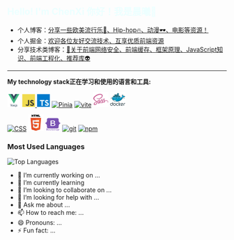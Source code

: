 <h2><font color=#ECFFFF> Hello! I'm ChenXi 你好！我是晨曦👋</font></h2>

* 个人博客：[分享一些欧美流行乐🎵、Hip-hop🔥、动漫🕶、电影等资源！](https://cxman1.github.io/)
* 个人掘金：[欢迎各位友好交流技术、互享优质前端资源](https://juejin.cn/user/1623297006249806)
* 分享技术类博客：[📖关于前端网络安全、前端缓存、框架原理、JavaScript知识、前端工程化、推荐库👽](https://cxman1.github.io/vue-collect/)



<hr>

**My technology stack正在学习和使用的语言和工具:**  


<a href="https://vuejs.org/" target="_blank" rel="noreferrer"> <img src="https://raw.githubusercontent.com/devicons/devicon/master/icons/vuejs/vuejs-original-wordmark.svg" alt="vuejs" width="30" height="30"/></a>
<a href="https://developer.mozilla.org/en-US/docs/Web/JavaScript" target="_blank" rel="noreferrer"> <img src="https://raw.githubusercontent.com/devicons/devicon/master/icons/javascript/javascript-original.svg" alt="javascript" width="30" height="30"/> </a>
<a href="https://www.typescriptlang.org/" target="_blank" rel="noreferrer"> <img src="https://raw.githubusercontent.com/devicons/devicon/master/icons/typescript/typescript-original.svg" alt="typescript" width="30" height="30"/></a>
<a href="https://pinia.vuejs.org/" target="_blank" rel="noreferrer"> <img src="https://pinia.vuejs.org/logo.svg" alt="Pinia" width="30" height="35"/></a>
<a href="https://cn.vitejs.dev/guide/" target="_blank" rel="noreferrer"> <img src="https://vitejs.dev/logo-with-shadow.png" alt="vite" width="35" height="37"/></a>
<a href="https://sass-lang.com" target="_blank" rel="noreferrer"> <img src="https://raw.githubusercontent.com/devicons/devicon/master/icons/sass/sass-original.svg" alt="sass" width="35" height="35"/></a>
<a href="https://www.docker.com/" target="_blank" rel="noreferrer"> <img src="https://raw.githubusercontent.com/devicons/devicon/master/icons/docker/docker-original-wordmark.svg" alt="docker" width="35" height="35"/></a>

<a href="https://developer.mozilla.org/zh-CN/docs/Web/CSS" target="_blank" rel="noreferrer"> <img src="https://i.postimg.cc/xTXBs9xW/css3.png" alt="CSS" width="35" height="38"/></a>
<a href="https://developer.mozilla.org/zh-CN/docs/Web/HTML" target="_blank" rel="noreferrer"> <img src="https://raw.githubusercontent.com/devicons/devicon/master/icons/html5/html5-original-wordmark.svg" alt="html5" width="35" height="38"/></a>
<a href="https://getbootstrap.com" target="_blank" rel="noreferrer"> <img src="https://raw.githubusercontent.com/devicons/devicon/master/icons/bootstrap/bootstrap-plain-wordmark.svg" alt="bootstrap" width="35" height="30"/></a>
<a href="https://git-scm.com/" target="_blank" rel="noreferrer"><img src="https://i.postimg.cc/RFrczL47/git.png" alt="git" width="35" height="35"/></a>
<a href="https://www.npmjs.com/" target="_blank" rel="noreferrer"><img src="https://i.postimg.cc/13sCk6yV/npm.png" alt="npm" width="30" height="35"/></a>





### Most Used Languages
![Top Languages](https://github-readme-stats.vercel.app/api/top-langs?username=shivam1646&show_icons=true&langs_count=8&locale=en&layout=compact&hide=java,shell,python,html)



<!-- **cxman1/cxman1** is a ✨ _special_ ✨ repository because its `README.md` (this file) appears on your GitHub profile. -->
<!-- Here are some ideas to get you started: -->

- 🔭 I’m currently working on ...
- 🌱 I’m currently learning 
- 👯 I’m looking to collaborate on ...
- 🤔 I’m looking for help with ...
- 💬 Ask me about ...
- 📫 How to reach me: ...
- 😄 Pronouns: ...
- ⚡ Fun fact: ...

